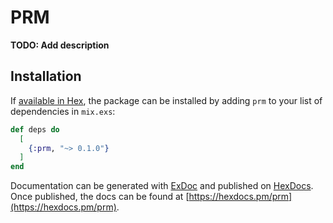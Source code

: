 # PRM

**TODO: Add description**

## Installation

If [available in Hex](https://hex.pm/docs/publish), the package can be installed
by adding `prm` to your list of dependencies in `mix.exs`:

```elixir
def deps do
  [
    {:prm, "~> 0.1.0"}
  ]
end
```

Documentation can be generated with [ExDoc](https://github.com/elixir-lang/ex_doc)
and published on [HexDocs](https://hexdocs.pm). Once published, the docs can
be found at [https://hexdocs.pm/prm](https://hexdocs.pm/prm).

